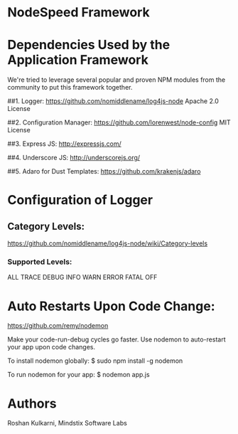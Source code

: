 # NodeSpeed Framework

# Dependencies Used by the Application Framework

We're tried to leverage several popular and proven NPM modules from the community to put this framework together.

##1. Logger:
https://github.com/nomiddlename/log4js-node
Apache 2.0 License

##2. Configuration Manager:
https://github.com/lorenwest/node-config
MIT License

##3. Express JS:
http://expressjs.com/

##4. Underscore JS:
http://underscorejs.org/

##5. Adaro for Dust Templates:
https://github.com/krakenjs/adaro

# Configuration of Logger

## Category Levels:
https://github.com/nomiddlename/log4js-node/wiki/Category-levels

### Supported Levels:
ALL
TRACE
DEBUG
INFO
WARN
ERROR
FATAL
OFF

# Auto Restarts Upon Code Change:
https://github.com/remy/nodemon

Make your code-run-debug cycles go faster. Use nodemon to auto-restart your app upon code changes.

To install nodemon globally:
$ sudo npm install -g nodemon

To run nodemon for your app:
$ nodemon app.js

# Authors

Roshan Kulkarni, Mindstix Software Labs
